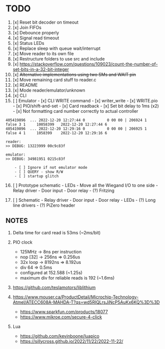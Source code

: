 # TODO

1.  [x] Reset bit decoder on timeout
2.  [x] Join FIFOs
3.  [x] Debounce properly
4.  [x] Signal read timeout
5.  [x] Status LEDs
6.  [x] Replace sleep with queue wait/interrupt
7.  [x] Move reader to its own file
8.  [x] Restructure folders to use src and include
9.  [x] https://stackoverflow.com/questions/109023/count-the-number-of-set-bits-in-a-32-bit-integer
10. [x] ~~Alternative implementations using two SMs and WAIT pin~~
11. [x] Move remaining card stuff to reader.c
12. [x] README
13. [x] Mode reader/emulator/unknown
14. [x] CLI
15. [ ] Emulator
        - [x] CLI WRITE command
        - [x] writer_write
        - [x] WRITE.pio
        - [x] PIO/shift-and-set
        - [x] Card readback
        - [x] Set bit delay to 1ms (x2)
        - [x] Not formatting card number correctly to actual controller
```
405419896  ... 2022-12-20 12:27:44 0          0 00 00 | 206924 1   false 3 1     10058399   2022-12-20 12:27:44 6
405419896  ... 2022-12-20 12:29:16 0          0 00 00 | 206925 1   false 4 1     1058399    2022-12-20 12:29:16 6

reader:
>> DEBUG: 13223999 00c9c83f

emulator:
>> DEBUG: 34981951 0215c83f
```

        - [ ] Ignore if not emulator mode
        - [ ] QUERY - show R/W
        - [ ] startup glitch

16. [ ] Prototype schematic
        - LEDs
        - Move all the Wiegand I/O to one side
        - Relay driver
        - Door input
        - Door relay
        - (?) Fritzing

17. [ ] Schematic
        - Relay driver
        - Door input
        - Door relay
        - LEDs
        - (?) Long line drivers
        - (?) PiZero header

## NOTES

1. Delta time for card read is 53ms (~2ms/bit)
2. PIO clock 
   - 125MHz   -> 8ns per instruction
   - nop [32] -> 256ns  => 0.256us
   - 32x loop -> 8192ns => 8.192us
   - div 64 => 0.5ms
   - configured at 152.588 (~1.25s)
   - maximum div for reliable reads is 192 (~1.6ms)

3. https://github.com/teslamotors/liblithium
4. https://www.mouser.ca/ProductDetail/Microchip-Technology-Atmel/ATECC608A-MAHDA-T?qs=wd5RIQLrsJiNcP5AuKx6KQ%3D%3D
   - https://www.sparkfun.com/products/18077
   - https://www.mikroe.com/secure-4-click
5. Lua
   - https://github.com/kevinboone/luapico
   - https://sillycross.github.io/2022/11/22/2022-11-22/